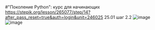#"Поколение Python": курс для начинающих
https://stepik.org/lesson/265077/step/14?after_pass_reset=true&auth=login&unit=246025
25.01 шаг 2.2
![image](https://user-images.githubusercontent.com/90608445/150942067-8ba2decf-f884-4bb3-ae43-de43f901c3f6.png)
![image](https://user-images.githubusercontent.com/90608445/150973279-e704cdc8-2a32-42a7-b9f5-7fcb3b69d4bf.png)
